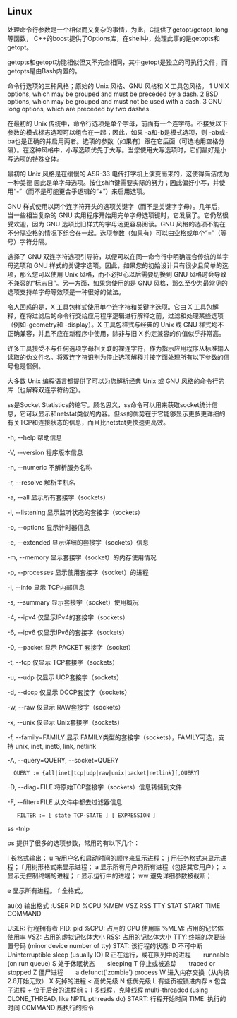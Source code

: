 ## Linux

处理命令行参数是一个相似而又复杂的事情，为此，C提供了getopt/getopt_long等函数，
C++的boost提供了Options库，在shell中，处理此事的是getopts和getopt。

getopts和getopt功能相似但又不完全相同，其中getopt是独立的可执行文件，而getopts是由Bash内置的。

命令行选项的三种风格；原始的 Unix 风格、GNU 风格和 X 工具包风格。
1   UNIX options, which may be grouped and must be preceded by a dash.
2   BSD options, which may be grouped and must not be used with a dash.
3   GNU long options, which are preceded by two dashes.

在最初的 Unix 传统中，命令行选项是单个字母，前面有一个连字符。不接受以下参数的模式标志选项可以组合在一起；因此，如果 -a和-b是模式选项，则 -ab或-ba也是正确的并启用两者。选项的参数（如果有）跟在它后面（可选地用空格分隔）。在这种风格中，小写选项优先于大写。当您使用大写选项时，它们最好是小写选项的特殊变体。

最初的 Unix 风格是在缓慢的 ASR-33 电传打字机上演变而来的，这使得简洁成为一种美德 因此是单字母选项。按住shift键需要实际的努力；因此偏好小写，并使用“-”（而不是可能更合乎逻辑的“+”）来启用选项。

GNU 样式使用以两个连字符开头的选项关键字（而不是关键字字母）。几年后，当一些相当复杂的 GNU 实用程序开始用完单字母选项键时，它发展了。它仍然很受欢迎，因为 GNU 选项比旧样式的字母汤更容易阅读。GNU 风格的选项不能在不分隔空格的情况下组合在一起。选项参数（如果有）可以由空格或单个“=”（等号）字符分隔。

选择了 GNU 双连字符选项引导符，以便可以在同一命令行中明确混合传统的单字母选项和 GNU 样式的关键字选项。因此，如果您的初始设计只有很少且简单的选项，那么您可以使用 Unix 风格，而不必担心以后需要切换到 GNU 风格时会导致不兼容的“标志日”。另一方面，如果您使用的是 GNU 风格，那么至少为最常见的选项支持单字母等效项是一种很好的做法。

令人困惑的是，X 工具包样式使用单个连字符和关键字选项。它由 X 工具包解释，在将过滤后的命令行交给应用程序逻辑进行解释之前，过滤和处理某些选项（例如-geometry和 -display）。X 工具包样式与经典的 Unix 或 GNU 样式均不正确兼容，并且不应在新程序中使用，除非与旧 X 约定兼容的价值似乎非常高。

许多工具接受不与任何选项字母相关联的裸连字符，作为指示应用程序从标准输入读取的伪文件名。将双连字符识别为停止选项解释并按字面处理所有以下参数的信号也是惯例。

大多数 Unix 编程语言都提供了可以为您解析经典 Unix 或 GNU 风格的命令行的库（也解释双连字符约定）。

      



ss是Socket Statistics的缩写。顾名思义，ss命令可以用来获取socket统计信息，它可以显示和netstat类似的内容。但ss的优势在于它能够显示更多更详细的有关TCP和连接状态的信息，而且比netstat更快速更高效。

-h, --help 帮助信息

-V, --version 程序版本信息

-n, --numeric 不解析服务名称

-r, --resolve        解析主机名

-a, --all 显示所有套接字（sockets）

-l, --listening 显示监听状态的套接字（sockets）

-o, --options        显示计时器信息

-e, --extended       显示详细的套接字（sockets）信息

-m, --memory         显示套接字（socket）的内存使用情况

-p, --processes 显示使用套接字（socket）的进程

-i, --info 显示 TCP内部信息

-s, --summary 显示套接字（socket）使用概况

-4, --ipv4           仅显示IPv4的套接字（sockets）

-6, --ipv6           仅显示IPv6的套接字（sockets）

-0, --packet         显示 PACKET 套接字（socket）

-t, --tcp 仅显示 TCP套接字（sockets）

-u, --udp 仅显示 UCP套接字（sockets）

-d, --dccp 仅显示 DCCP套接字（sockets）

-w, --raw 仅显示 RAW套接字（sockets）

-x, --unix 仅显示 Unix套接字（sockets）

-f, --family=FAMILY  显示 FAMILY类型的套接字（sockets），FAMILY可选，支持  unix, inet, inet6, link, netlink

-A, --query=QUERY, --socket=QUERY

      QUERY := {all|inet|tcp|udp|raw|unix|packet|netlink}[,QUERY]

-D, --diag=FILE     将原始TCP套接字（sockets）信息转储到文件

-F, --filter=FILE   从文件中都去过滤器信息

       FILTER := [ state TCP-STATE ] [ EXPRESSION ]

ss -tnlp




ps 提供了很多的选项参数，常用的有以下几个：

l 长格式输出；
u 按用户名和启动时间的顺序来显示进程；
j 用任务格式来显示进程；
f 用树形格式来显示进程；
a 显示所有用户的所有进程（包括其它用户）；
x 显示无控制终端的进程；
r 显示运行中的进程；
ww 避免详细参数被截断；

e 显示所有进程。
f 全格式。

au(x) 输出格式 :USER PID %CPU %MEM VSZ RSS TTY STAT START TIME COMMAND

USER: 行程拥有者
PID: pid
%CPU: 占用的 CPU 使用率
%MEM: 占用的记忆体使用率
VSZ: 占用的虚拟记忆体大小
RSS: 占用的记忆体大小
TTY: 终端的次要装置号码 (minor device number of tty)
STAT: 该行程的状态:
    D    不可中断     Uninterruptible sleep (usually IO)
    R    正在运行，或在队列中的进程　　runnable (on run queue)
    S    处于休眠状态　　sleeping
    T    停止或被追踪　　traced or stopped
    Z    僵尸进程　　a defunct('zombie') process
    W    进入内存交换（从内核2.6开始无效）
    X    死掉的进程
    <    高优先级
    N    低优先级
    L    有些页被锁进内存
    s    包含子进程
    +    位于后台的进程组；
    l    多线程，克隆线程  multi-threaded (using CLONE_THREAD, like NPTL pthreads do)
START: 行程开始时间
TIME: 执行的时间
COMMAND:所执行的指令









